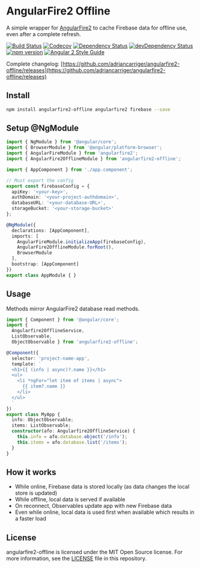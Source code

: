# AngularFire2 Offline

A simple wrapper for [AngularFire2](https://github.com/angular/angularfire2) to cache Firebase data for offline use, even after a complete refresh.

[![Build Status](http://img.shields.io/travis/adriancarriger/angularfire2-offline/master.svg?maxAge=60)](https://travis-ci.org/adriancarriger/angularfire2-offline)
[![Codecov](https://img.shields.io/codecov/c/github/adriancarriger/angularfire2-offline/master.svg?maxAge=60)](https://codecov.io/gh/adriancarriger/angularfire2-offline)
[![Dependency Status](https://img.shields.io/david/adriancarriger/angularfire2-offline/master.svg?maxAge=60)](https://david-dm.org/adriancarriger/angularfire2-offline)
[![devDependency Status](https://img.shields.io/david/dev/adriancarriger/angularfire2-offline/master.svg?maxAge=60)](https://david-dm.org/adriancarriger/angularfire2-offline?type=dev)
[![npm version](https://badge.fury.io/js/angularfire2-offline.svg)](https://badge.fury.io/js/angularfire2-offline)
[![Angular 2 Style Guide](https://mgechev.github.io/angular2-style-guide/images/badge.svg)](https://angular.io/styleguide)

Complete changelog: [https://github.com/adriancarriger/angularfire2-offline/releases](https://github.com/adriancarriger/angularfire2-offline/releases)

## Install

```bash
npm install angularfire2-offline angularfire2 firebase --save
```

## Setup @NgModule

```ts
import { NgModule } from '@angular/core';
import { BrowserModule } from '@angular/platform-browser';
import { AngularFireModule } from 'angularfire2';
import { AngularFire2OfflineModule } from 'angularfire2-offline';

import { AppComponent } from './app.component';

// Must export the config
export const firebaseConfig = {
  apiKey: '<your-key>',
  authDomain: '<your-project-authdomain>',
  databaseURL: '<your-database-URL>',
  storageBucket: '<your-storage-bucket>'
};

@NgModule({
  declarations: [AppComponent],
  imports: [
    AngularFireModule.initializeApp(firebaseConfig),
    AngularFire2OfflineModule.forRoot(),
    BrowserModule
  ],
  bootstrap: [AppComponent]
})
export class AppModule { }
```

## Usage

Methods mirror AngularFire2 database read methods.

```ts
import { Component } from '@angular/core';
import {
  Angularfire2OfflineService,
  ListObservable,
  ObjectObservable } from 'angularfire2-offline';

@Component({
  selector: 'project-name-app',
  template: `
  <h1>{{ (info | async)?.name }}</h1>
  <ul>
    <li *ngFor="let item of items | async">
      {{ item?.name }}
    </li>
  </ul>
  `
})
export class MyApp {
  info: ObjectObservable;
  items: ListObservable;
  constructor(afo: Angularfire2OfflineService) {
    this.info = afo.database.object('/info');
    this.items = afo.database.list('/items');
  }
}
```

## How it works

 - While online, Firebase data is stored locally (as data changes the local store is updated)
 - While offline, local data is served if available
 - On reconnect, Observables update app with new Firebase data
 - Even while online, local data is used first when available which results in a faster load

## License

angularfire2-offline is licensed under the MIT Open Source license. For more information, see the [LICENSE](LICENSE) file in this repository.
